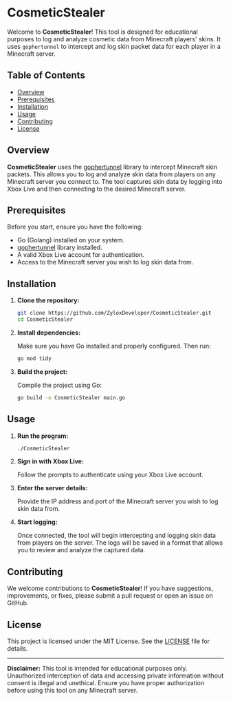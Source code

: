# CosmeticStealer

Welcome to **CosmeticStealer**! This tool is designed for educational purposes to log and analyze cosmetic data from Minecraft players' skins. It uses `gophertunnel` to intercept and log skin packet data for each player in a Minecraft server.

## Table of Contents

- [Overview](#overview)
- [Prerequisites](#prerequisites)
- [Installation](#installation)
- [Usage](#usage)
- [Contributing](#contributing)
- [License](#license)

## Overview

**CosmeticStealer** uses the [gophertunnel](https://github.com/Sandertv/gophertunnel) library to intercept Minecraft skin packets. This allows you to log and analyze skin data from players on any Minecraft server you connect to. The tool captures skin data by logging into Xbox Live and then connecting to the desired Minecraft server.

## Prerequisites

Before you start, ensure you have the following:

- Go (Golang) installed on your system.
- [gophertunnel](https://github.com/Sandertv/gophertunnel) library installed.
- A valid Xbox Live account for authentication.
- Access to the Minecraft server you wish to log skin data from.

## Installation

1. **Clone the repository:**

   ```bash
   git clone https://github.com/ZyloxDeveloper/CosmeticStealer.git
   cd CosmeticStealer
   ```

2. **Install dependencies:**

   Make sure you have Go installed and properly configured. Then run:

   ```bash
   go mod tidy
   ```

3. **Build the project:**

   Compile the project using Go:

   ```bash
   go build -o CosmeticStealer main.go
   ```

## Usage

1. **Run the program:**

   ```bash
   ./CosmeticStealer
   ```

2. **Sign in with Xbox Live:**

   Follow the prompts to authenticate using your Xbox Live account.

3. **Enter the server details:**

   Provide the IP address and port of the Minecraft server you wish to log skin data from.

4. **Start logging:**

   Once connected, the tool will begin intercepting and logging skin data from players on the server. The logs will be saved in a format that allows you to review and analyze the captured data.

## Contributing

We welcome contributions to **CosmeticStealer**! If you have suggestions, improvements, or fixes, please submit a pull request or open an issue on GitHub.

## License

This project is licensed under the MIT License. See the [LICENSE](LICENSE) file for details.

---

**Disclaimer:** This tool is intended for educational purposes only. Unauthorized interception of data and accessing private information without consent is illegal and unethical. Ensure you have proper authorization before using this tool on any Minecraft server.
